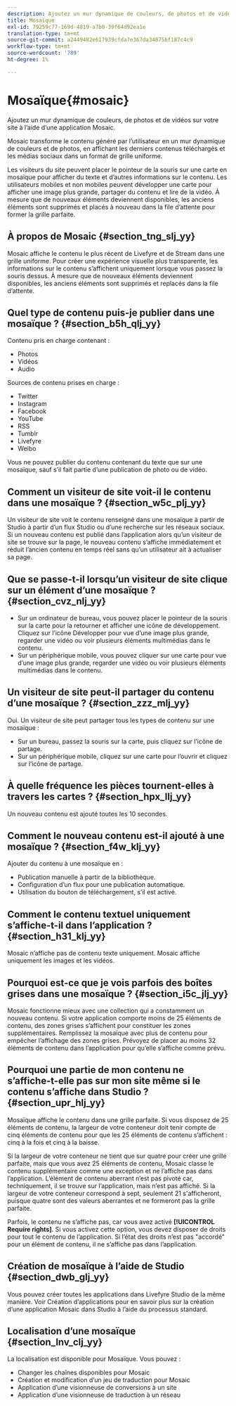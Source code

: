 ```yaml
---
description: Ajoutez un mur dynamique de couleurs, de photos et de vidéos sur votre site à l’aide d’une application Mosaic.
title: Mosaïque
exl-id: 79259c77-169d-4819-a7b0-39f64d92ea1e
translation-type: tm+mt
source-git-commit: a2449482e617939cfda7e367da34875bf187c4c9
workflow-type: tm+mt
source-wordcount: '789'
ht-degree: 1%

---
```


# Mosaïque{#mosaic}

Ajoutez un mur dynamique de couleurs, de photos et de vidéos sur votre site à l’aide d’une application Mosaic.

Mosaic transforme le contenu généré par l’utilisateur en un mur dynamique de couleurs et de photos, en affichant les derniers contenus téléchargés et les médias sociaux dans un format de grille uniforme.

Les visiteurs du site peuvent placer le pointeur de la souris sur une carte en mosaïque pour afficher du texte et d’autres informations sur le contenu. Les utilisateurs mobiles et non mobiles peuvent développer une carte pour afficher une image plus grande, partager du contenu et lire de la vidéo. À mesure que de nouveaux éléments deviennent disponibles, les anciens éléments sont supprimés et placés à nouveau dans la file d’attente pour former la grille parfaite.

## À propos de Mosaic {#section_tng_slj_yy}

Mosaic affiche le contenu le plus récent de Livefyre et de Stream dans une grille uniforme. Pour créer une expérience visuelle plus transparente, les informations sur le contenu s’affichent uniquement lorsque vous passez la souris dessus. À mesure que de nouveaux éléments deviennent disponibles, les anciens éléments sont supprimés et replacés dans la file d’attente.

## Quel type de contenu puis-je publier dans une mosaïque ? {#section_b5h_qlj_yy}

Contenu pris en charge contenant :

* Photos
* Vidéos
* Audio

Sources de contenu prises en charge :

* Twitter
* Instagram
* Facebook
* YouTube
* RSS
* Tumblr
* Livefyre
* Weibo

Vous ne pouvez publier du contenu contenant du texte que sur une mosaïque, sauf s’il fait partie d’une publication de photo ou de vidéo.

## Comment un visiteur de site voit-il le contenu dans une mosaïque ? {#section_w5c_plj_yy}

Un visiteur de site voit le contenu renseigné dans une mosaïque à partir de Studio à partir d’un flux Studio ou d’une recherche sur les réseaux sociaux. Si un nouveau contenu est publié dans l’application alors qu’un visiteur de site se trouve sur la page, le nouveau contenu s’affiche immédiatement et réduit l’ancien contenu en temps réel sans qu’un utilisateur ait à actualiser sa page.

## Que se passe-t-il lorsqu’un visiteur de site clique sur un élément d’une mosaïque ? {#section_cvz_nlj_yy}

* Sur un ordinateur de bureau, vous pouvez placer le pointeur de la souris sur la carte pour la retourner et afficher une icône de développement. Cliquez sur l’icône Développer pour vue d’une image plus grande, regarder une vidéo ou voir plusieurs éléments multimédias dans le contenu.
* Sur un périphérique mobile, vous pouvez cliquer sur une carte pour vue d’une image plus grande, regarder une vidéo ou voir plusieurs éléments multimédias dans le contenu.

## Un visiteur de site peut-il partager du contenu d’une mosaïque ? {#section_zzz_mlj_yy}

Oui. Un visiteur de site peut partager tous les types de contenu sur une mosaïque :

* Sur un bureau, passez la souris sur la carte, puis cliquez sur l’icône de partage.
* Sur un périphérique mobile, cliquez sur une carte pour l’ouvrir et cliquez sur l’icône de partage.

## À quelle fréquence les pièces tournent-elles à travers les cartes ? {#section_hpx_llj_yy}

Un nouveau contenu est ajouté toutes les 10 secondes.

## Comment le nouveau contenu est-il ajouté à une mosaïque ? {#section_f4w_klj_yy}

Ajouter du contenu à une mosaïque en :

* Publication manuelle à partir de la bibliothèque.
* Configuration d’un flux pour une publication automatique.
* Utilisation du bouton de téléchargement, s’il est activé.

## Comment le contenu textuel uniquement s’affiche-t-il dans l’application ? {#section_h31_klj_yy}

Mosaic n’affiche pas de contenu texte uniquement. Mosaic affiche uniquement les images et les vidéos.

## Pourquoi est-ce que je vois parfois des boîtes grises dans une mosaïque ? {#section_i5c_jlj_yy}

Mosaic fonctionne mieux avec une collection qui a constamment un nouveau contenu. Si votre application comporte moins de 25 éléments de contenu, des zones grises s’affichent pour constituer les zones supplémentaires. Remplissez la mosaïque avec plus de contenu pour empêcher l’affichage des zones grises. Prévoyez de placer au moins 32 éléments de contenu dans l’application pour qu’elle s’affiche comme prévu.

## Pourquoi une partie de mon contenu ne s’affiche-t-elle pas sur mon site même si le contenu s’affiche dans Studio ? {#section_upr_hlj_yy}

Mosaïque affiche le contenu dans une grille parfaite. Si vous disposez de 25 éléments de contenu, la largeur de votre conteneur doit tenir compte de cinq éléments de contenu pour que les 25 éléments de contenu s’affichent : cinq à la fois et cinq à la baisse.

Si la largeur de votre conteneur ne tient que sur quatre pour créer une grille parfaite, mais que vous avez 25 éléments de contenu, Mosaic classe le contenu supplémentaire comme une exception et ne l’affiche pas dans l’application. L’élément de contenu aberrant n’est pas pivoté car, techniquement, il se trouve sur l’application, mais n’est pas affiché. Si la largeur de votre conteneur correspond à sept, seulement 21 s&#39;afficheront, puisque quatre sont des valeurs aberrantes et ne formeront pas la grille parfaite.

Parfois, le contenu ne s’affiche pas, car vous avez activé **[!UICONTROL Require rights]**. Si vous activez cette option, vous devez disposer de droits pour tout le contenu de l’application. Si l’état des droits n’est pas &quot;accordé&quot; pour un élément de contenu, il ne s’affiche pas dans l’application.

## Création de mosaïque à l’aide de Studio {#section_dwb_glj_yy}

Vous pouvez créer toutes les applications dans Livefyre Studio de la même manière. Voir Création d’applications pour en savoir plus sur la création d’une application Mosaic dans Studio à l’aide du processus standard.

## Localisation d’une mosaïque {#section_lnv_clj_yy}

La localisation est disponible pour Mosaïque. Vous pouvez :

* Changer les chaînes disponibles pour Mosaic
* Création et modification d’un jeu de traduction pour Mosaic
* Application d’une visionneuse de conversions à un site
* Application d’une visionneuse de traduction à un réseau
